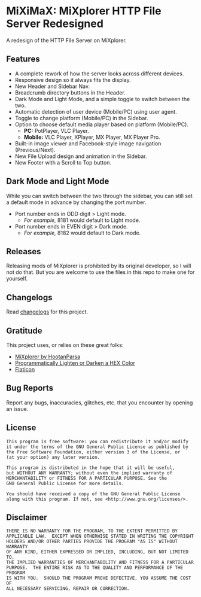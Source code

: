 # MiXiMaX: MiXplorer HTTP File Server Redesigned
A redesign of the HTTP File Server on MiXplorer.


## Features
* A complete rework of how the server looks across different devices.
* Responsive design so it always fits the display.
* New Header and Sidebar Nav.
* Breadcrumb directory buttons in the Header.
* Dark Mode and Light Mode, and a simple toggle to switch between the two.
* Automatic detection of user device (Mobile/PC) using user agent.
* Toggle to change platform (Mobile/PC) in the Sidebar.
* Option to choose default media player based on platform (Mobile/PC).
    * **PC:** PotPlayer, VLC Player.
    * **Mobile:** VLC Player, XPlayer, MX Player, MX Player Pro.
* Built-in image viewer and Facebook-style image navigation (Previous/Next).
* New File Upload design and animation in the Sidebar.
* New Footer with a Scroll to Top button.


## Dark Mode and Light Mode
While you can switch between the two through the sidebar, you can still set a default mode in advance by changing the port number.
* Port number ends in ODD digit > Light mode.
    * *For example,* 8181 would default to Light mode.
* Port number ends in EVEN digit > Dark mode.
    * *For example,* 8182 would default to Dark mode.


## Releases
Releasing mods of MiXplorer is prohibited by its original developer, so I will not do that.
But you are welcome to use the files in this repo to make one for yourself.


## Changelogs
Read [changelogs](https://github.com/NaeemBolchhi/MiX-HTTP-File-Server-Redesigned/blob/main/README.md) for this project.


## Gratitude
This project uses, or relies on these great folks:
- [MiXplorer by HootanParsa](https://xdaforums.com/t/1523691/)
- [Programmatically Lighten or Darken a HEX Color](https://stackoverflow.com/a/57401891/14312937)
- [Flaticon](https://www.flaticon.com/)


## Bug Reports
Report any bugs, inaccuracies, glitches, etc. that you encounter by opening an issue.


## License
    This program is free software: you can redistribute it and/or modify
    it under the terms of the GNU General Public License as published by
    the Free Software Foundation, either version 3 of the License, or
    (at your option) any later version.

    This program is distributed in the hope that it will be useful,
    but WITHOUT ANY WARRANTY; without even the implied warranty of
    MERCHANTABILITY or FITNESS FOR A PARTICULAR PURPOSE. See the
    GNU General Public License for more details.

    You should have received a copy of the GNU General Public License
    along with this program. If not, see <http://www.gnu.org/licenses/>.


## Disclaimer
    THERE IS NO WARRANTY FOR THE PROGRAM, TO THE EXTENT PERMITTED BY
    APPLICABLE LAW.  EXCEPT WHEN OTHERWISE STATED IN WRITING THE COPYRIGHT
    HOLDERS AND/OR OTHER PARTIES PROVIDE THE PROGRAM "AS IS" WITHOUT WARRANTY
    OF ANY KIND, EITHER EXPRESSED OR IMPLIED, INCLUDING, BUT NOT LIMITED TO,
    THE IMPLIED WARRANTIES OF MERCHANTABILITY AND FITNESS FOR A PARTICULAR
    PURPOSE.  THE ENTIRE RISK AS TO THE QUALITY AND PERFORMANCE OF THE PROGRAM
    IS WITH YOU.  SHOULD THE PROGRAM PROVE DEFECTIVE, YOU ASSUME THE COST OF
    ALL NECESSARY SERVICING, REPAIR OR CORRECTION.
